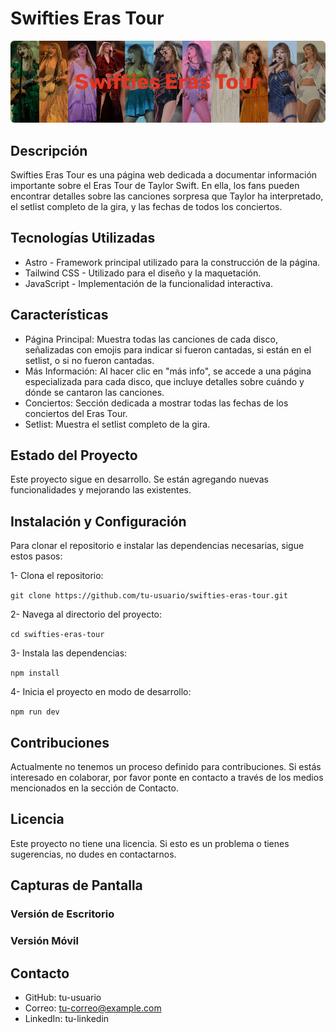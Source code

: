 # Swifties Eras Tour

![Logo de la Página](<public/images/Portadas-Paginas/Frame 49.png>)


## Descripción
Swifties Eras Tour es una página web dedicada a documentar información importante sobre el Eras Tour de Taylor Swift. En ella, los fans pueden encontrar detalles sobre las canciones sorpresa que Taylor ha interpretado, el setlist completo de la gira, y las fechas de todos los conciertos.

## Tecnologías Utilizadas
- Astro - Framework principal utilizado para la construcción de la página.
- Tailwind CSS - Utilizado para el diseño y la maquetación.
- JavaScript - Implementación de la funcionalidad interactiva.

## Características
- Página Principal: Muestra todas las canciones de cada disco, señalizadas con emojis para indicar si fueron cantadas, si están en el setlist, o si no fueron cantadas.
- Más Información: Al hacer clic en "más info", se accede a una página especializada para cada disco, que incluye detalles sobre cuándo y dónde se cantaron las canciones.
- Conciertos: Sección dedicada a mostrar todas las fechas de los conciertos del Eras Tour.
- Setlist: Muestra el setlist completo de la gira.

## Estado del Proyecto
Este proyecto sigue en desarrollo. Se están agregando nuevas funcionalidades y mejorando las existentes.

## Instalación y Configuración
Para clonar el repositorio e instalar las dependencias necesarias, sigue estos pasos:

1- Clona el repositorio:

`git clone https://github.com/tu-usuario/swifties-eras-tour.git`

2- Navega al directorio del proyecto:

`cd swifties-eras-tour`

3- Instala las dependencias:

`npm install`

4- Inicia el proyecto en modo de desarrollo:

`npm run dev`

## Contribuciones
Actualmente no tenemos un proceso definido para contribuciones. Si estás interesado en colaborar, por favor ponte en contacto a través de los medios mencionados en la sección de Contacto.

## Licencia
Este proyecto no tiene una licencia. Si esto es un problema o tienes sugerencias, no dudes en contactarnos.

## Capturas de Pantalla
### Versión de Escritorio

### Versión Móvil

## Contacto
- GitHub: tu-usuario
- Correo: tu-correo@example.com
- LinkedIn: tu-linkedin
